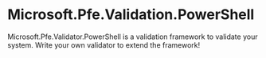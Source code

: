 # Microsoft.Pfe.Validation.PowerShell
Microsoft.Pfe.Validator.PowerShell is a validation framework to validate your system. Write your own validator to extend the framework!
